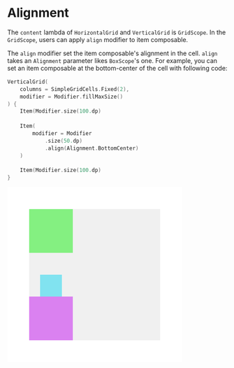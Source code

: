 # Alignment

The `content` lambda of `HorizontalGrid` and `VerticalGrid` is `GridScope`.
In the `GridScope`, users can apply `align` modifier to item composable.

The `align` modifier set the item composable's alignment in the cell.
`align` takes an `Alignment` parameter likes `BoxScope`'s one.
For example, you can set an item composable at the bottom-center of the cell with following code:

```Kotlin
VerticalGrid(
    columns = SimpleGridCells.Fixed(2),
    modifier = Modifier.fillMaxSize()
) {
    Item(Modifier.size(100.dp)
    
    Item(
        modifier = Modifier
            .size(50.dp)
            .align(Alignment.BottomCenter)
    )
    
    Item(Modifier.size(100.dp)
}
```

![alignment](images/alignment-graphic.png)
